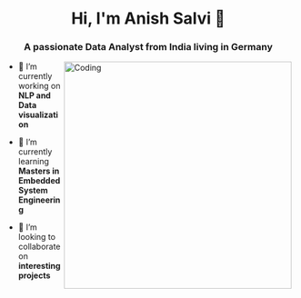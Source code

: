 <h1 align="center">Hi, I'm Anish Salvi 👋</h1>
<h3 align="center">A passionate Data Analyst from India living in Germany</h3>
<img align ="right" alt="Coding" width="400" src="https://i.pinimg.com/originals/fc/71/63/fc71635c7f1b09ed30413f59bb749582.gif">

- 🔭 I’m currently working on **NLP and Data visualization**

- 🌱 I’m currently learning **Masters in Embedded System Engineering**

- 👯 I’m looking to collaborate on **interesting projects**

<p align="left">
</p>
